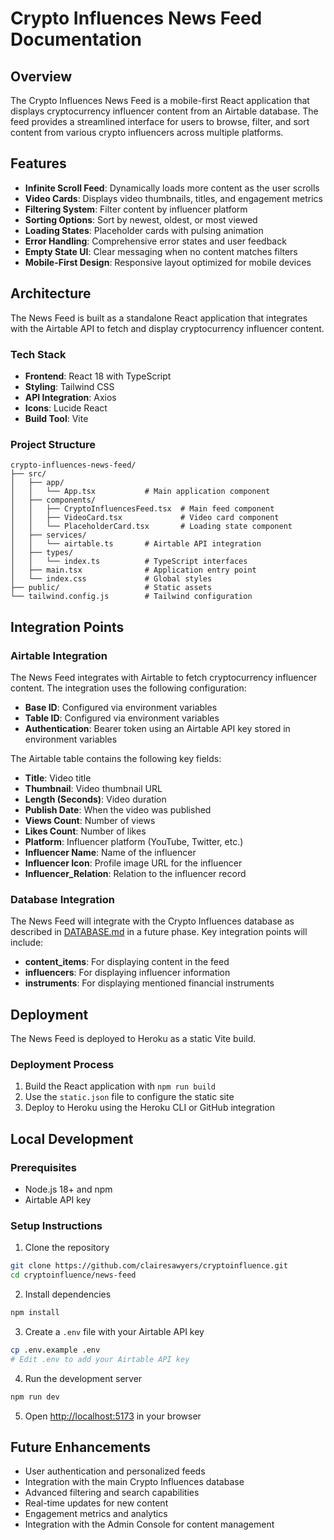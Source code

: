 # Crypto Influences News Feed Documentation

## Overview

The Crypto Influences News Feed is a mobile-first React application that displays cryptocurrency influencer content from an Airtable database. The feed provides a streamlined interface for users to browse, filter, and sort content from various crypto influencers across multiple platforms.

## Features

- **Infinite Scroll Feed**: Dynamically loads more content as the user scrolls
- **Video Cards**: Displays video thumbnails, titles, and engagement metrics
- **Filtering System**: Filter content by influencer platform
- **Sorting Options**: Sort by newest, oldest, or most viewed
- **Loading States**: Placeholder cards with pulsing animation
- **Error Handling**: Comprehensive error states and user feedback
- **Empty State UI**: Clear messaging when no content matches filters
- **Mobile-First Design**: Responsive layout optimized for mobile devices

## Architecture

The News Feed is built as a standalone React application that integrates with the Airtable API to fetch and display cryptocurrency influencer content.

### Tech Stack

- **Frontend**: React 18 with TypeScript
- **Styling**: Tailwind CSS
- **API Integration**: Axios
- **Icons**: Lucide React
- **Build Tool**: Vite

### Project Structure

```
crypto-influences-news-feed/
├── src/
│   ├── app/
│   │   └── App.tsx           # Main application component
│   ├── components/
│   │   ├── CryptoInfluencesFeed.tsx  # Main feed component
│   │   ├── VideoCard.tsx             # Video card component
│   │   └── PlaceholderCard.tsx       # Loading state component
│   ├── services/
│   │   └── airtable.ts       # Airtable API integration
│   ├── types/
│   │   └── index.ts          # TypeScript interfaces
│   ├── main.tsx              # Application entry point
│   └── index.css             # Global styles
├── public/                   # Static assets
└── tailwind.config.js        # Tailwind configuration
```

## Integration Points

### Airtable Integration

The News Feed integrates with Airtable to fetch cryptocurrency influencer content. The integration uses the following configuration:

- **Base ID**: Configured via environment variables
- **Table ID**: Configured via environment variables
- **Authentication**: Bearer token using an Airtable API key stored in environment variables

The Airtable table contains the following key fields:

- **Title**: Video title
- **Thumbnail**: Video thumbnail URL
- **Length (Seconds)**: Video duration
- **Publish Date**: When the video was published
- **Views Count**: Number of views
- **Likes Count**: Number of likes
- **Platform**: Influencer platform (YouTube, Twitter, etc.)
- **Influencer Name**: Name of the influencer
- **Influencer Icon**: Profile image URL for the influencer
- **Influencer_Relation**: Relation to the influencer record

### Database Integration

The News Feed will integrate with the Crypto Influences database as described in [DATABASE.md](DATABASE.md) in a future phase. Key integration points will include:

- **content_items**: For displaying content in the feed
- **influencers**: For displaying influencer information
- **instruments**: For displaying mentioned financial instruments

## Deployment

The News Feed is deployed to Heroku as a static Vite build.

### Deployment Process

1. Build the React application with `npm run build`
2. Use the `static.json` file to configure the static site
3. Deploy to Heroku using the Heroku CLI or GitHub integration

## Local Development

### Prerequisites

- Node.js 18+ and npm
- Airtable API key

### Setup Instructions

1. Clone the repository
```bash
git clone https://github.com/clairesawyers/cryptoinfluence.git
cd cryptoinfluence/news-feed
```

2. Install dependencies
```bash
npm install
```

3. Create a `.env` file with your Airtable API key
```bash
cp .env.example .env
# Edit .env to add your Airtable API key
```

4. Run the development server
```bash
npm run dev
```

5. Open [http://localhost:5173](http://localhost:5173) in your browser

## Future Enhancements

- User authentication and personalized feeds
- Integration with the main Crypto Influences database
- Advanced filtering and search capabilities
- Real-time updates for new content
- Engagement metrics and analytics
- Integration with the Admin Console for content management
